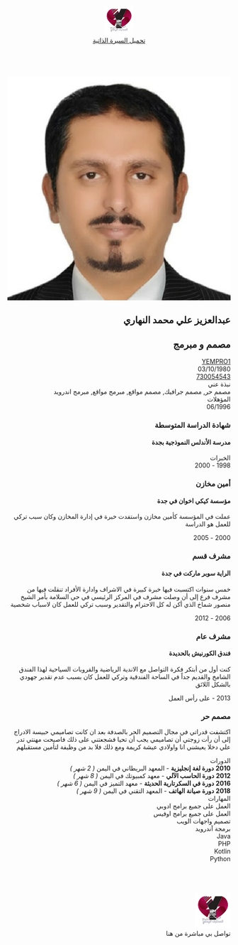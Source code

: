 <!DOCTYPE HTML>
<html lang="ar">
  <head>
    <meta charset="UTF-8">
    <meta name="viewport" content="width=device-width, initial-scale=1">
    <title>المحترف اليمني | لكل تصميم قصة</title>
    <meta property="og:image" content=" IMG ">
    <meta property="og:url" content=" URL ">
    <meta property="og:title" content="المحترف اليمني | لكل شعار قصة">
    <meta property="og:description" content="ماذا ان كان لشعارك معنى قد ينير لك الطريق الذي طالما بحثت عنه، ماذا ان كنت تستطيع توصيل منتجك لعملائك بكل بساطة، للمزيد تفضل بزيارة موقعنا">
    <meta name="author" content="https://twitter.com/yem_pro1">
    <meta name="description" content="ماذا ان كان لشعارك معنى قد ينير لك الطريق الذي طالما بحثت عنه، ماذا ان كنت تستطيع توصيل منتجك لعملائك بكل بساطة، للمزيد تفضل بزيارة موقعنا">
    <meta name="keywords" content=" Keywords ">
    <link
      rel="stylesheet"
      href="https://stackpath.bootstrapcdn.com/bootstrap/4.5.2/css/bootstrap.min.css"
      integrity="sha384-JcKb8q3iqJ61gNV9KGb8thSsNjpSL0n8PARn9HuZOnIxN0hoP+VmmDGMN5t9UJ0Z"
      crossorigin="anonymous"
    />
    <link href="css/cv.css" rel="stylesheet" type="text/css">
    <link href="css/font.css" rel="stylesheet" type="text/css">
    <script
      src="https://kit.fontawesome.com/d47864a136.js"
      crossorigin="anonymous"
    ></script>
</head>
  <body class="text-right" dir="rtl">
    <section class="cv-preview-page">
    <header class="cv-page">
      <div class="container-fluid">
        <div class="d-flex justify-content-center bg-dark">
          <div class="d-flex">
            <a href="https://wa.me/967730054543">
              <img alt="المحترف اليمني" class="logo p-2" src="img/logo.svg" width="66">
            </a>
          </div>
          <div class="d-flex">
            <div class="header-btns p-2">
              <a target="_blank" href="doc/Abdulaziz_Alnahari_cv.pdf" class="download-cv bfont">تحميل السيرة الذاتية
                <i class="fas fa-download"></i>
              </a>
            </div>
          </div>
        </div>
      </div>
    </header><br>
    <div class="cv-pages">
      <div class="container-fluid">
        <div class="cv-pages-wrap">
          <div class="cv-page">
            <div class="cv-profile-wrap">
              <div class="cv-profile-content">
                <img src="img/me.svg" alt="المحترف اليمني" class="cv-user-img shadow-md">
                <div class="cv-user-details">
                  <h1 class="myname h2">عبدالعزيز علي محمد النهاري</h1>
                  <h2 class="hfont">مصمم و مبرمج</h2>
                  <div class="cv-user-info-list">
                    <div class="cv-user-info-item">
                      <i class="icon-cv-email"></i>
                      <span>
                        <a href="mailto:yem.pro1@gmail.com">YEMPRO1</a>
                      </span>
                    </div>
                    <div class="cv-user-info-item">
                      <i class="icon-cv-calendar"></i>
                      <span>03/10/1980</span>
                    </div>
                    <div class="cv-user-info-item">
                      <i class="icon-cv-smartphone"></i>
                      <span>
                        <a href="tel:+967730054543">730054543</a>
                      </span>
                    </div>
                    <div style="font-size: 0.5rem;">
                      <a href="https://twitter.com/yem_pro1"><i class="fab fa-twitter-square fa-3x text-dark">  </i> </a>
                      <a href="https://instagram.com/yem_pro"><i class="fab fa-instagram fa-solid fa-3x text-dark"> </i></a>
                      <a href="https://fb.com/yemprof"><i class="fab fa-facebook-square fa-3x text-dark">  </i> </a>
                    </div>
                  </div>
                </div>
              </div>
            </div>
          </div>
          <div class="cv-view-step cv-color1">
            <div class="step-title">
              <i class="fas fa-info-circle"></i>
              <span class="hfont">نبذة عني</span>
            </div>
            <div class="cv-view-item-content">
              <div class="timeline-wrapper bfont">مصمم حر, مصمم جرافيك, مصمم مواقع, مبرمج مواقع, مبرمج اندرويد</div>
            </div>
          </div>
          <div class="cv-view-step cv-color2">
            <div class="step-title">
              <i class="icon-cv-mortarboard"></i>
              <span class="hfont">المؤهلات</span>
            </div>
            <div class="cv-view-item-content">
              <div class="timeline-wrapper">
                <div class="timeline-item">
                  <div class="timeline-item-time">06/1996</div>
                  <div class="timeline-item-content">
                    <h3 class="bfont h4">شهادة الدراسة المتوسطة</h3>
                    <h4 class="hfont h5">مدرسة الأندلس النموذجية بجدة</h4>
                  </div>
                </div>
              </div>
            </div>
          </div>
          <div class="cv-view-step cv-color3">
            <div class="step-title">
              <i class="icon-cv-experience"></i>
              <span class="hfont">الخبرات</span>
            </div>
            <div class="cv-view-item-content">
              <div class="timeline-wrapper">
                <div class="timeline-item">
                  <div class="timeline-item-time">1998 - 2000</div>
                  <div class="timeline-item-content">
                    <h3 class="bfont h4">أمين مخازن</h3>
                    <h4 class="hfont h5">مؤسسة كيكي اخوان في جدة</h4>
                    <p class="dfont text-justify">عملت في المؤسسة كأمين مخازن واستفدت خبرة في إدارة المخازن وكان سبب تركي للعمل هو الدراسة</p>
                  </div>
                </div>
                <div class="timeline-item">
                  <div class="timeline-item-time">2000 - 2005</div>
                  <div class="timeline-item-content">
                    <h3 class="bfont h4">مشرف قسم</h3>
                    <h4 class="hfont h5">الراية سوبر ماركت في جدة</h4>
                    <p class="dfont text-justify">خمس سنوات اكتسبت فيها خبرة كبيرة في الاشراف وادارة الأفراد تنقلت فيها من مشرف فرع إلى أن وصلت مشرف في المركز الرئيسي في حي السلامة بأمر الشيخ منصور شماخ الذي أكن له كل الاحترام والتقدير وسبب تركي للعمل كان لاسباب شخصية</p>
                  </div>
                </div>
                <div class="timeline-item">
                  <div class="timeline-item-time">2006 - 2012</div>
                  <div class="timeline-item-content">
                    <h3 class="bfont h4">مشرف عام</h3>
                    <h4 class="hfont h5">فندق الكورنيش بالحديدة</h4>
                    <p class="dfont text-justify">كنت أول من أبتكر فكرة التواصل مع الاندية الرياضية والقروبات السياحية لهذا الفندق الشامخ والقديم جداً في الساحة الفندقية وتركي للعمل كان بسبب عدم تقدير جهودي بالشكل اللائق</p>
                  </div>
                </div>
                <div class="timeline-item">
                  <div class="timeline-item-time">2013 - على رأس العمل</div>
                  <div class="timeline-item-content">
                    <h3 class="bfont h4">مصمم حر</h3>
                    <p class="dfont text-justify">اكتشفت قدراتي في مجال التصميم الحر بالصدفة بعد ان كانت تصاميمي حبيسة الادراج إلى أن رأت زوجتي أن تصاميمي يجب أن تحيا فشجعتني على ذلك فاصبحت مهنتي تدر علي دخلا يعيشني انا واولادي عيشة كريمة ومع ذلك فلا بد من وظيفة لتأمين مستقبلهم</p>
                  </div>
                </div>
              </div>
            </div>
          </div>
          <div class="cv-view-step cv-color4">
            <div class="step-title">
              <i class="icon-cv-diploma"></i>
              <span class="hfont">الدورات</span>
            </div>
            <div class="cv-view-item-content">
              <div class="inline-list-wrap">
                <div class="inline-list-item">
                  <b>2010</b>
                  <strong class="bfont">دورة لغة إنجليزية</strong>
                  <span class="dfont">- المعهد البريطاني في اليمن</span>
                  <i>( 2 شهر )</i>
                </div>
                <div class="inline-list-item">
                  <b>2012</b>
                  <strong class="bfont">دورة الحاسب الآلي</strong>
                  <span class="dfont">- معهد كمبيوتك في اليمن</span>
                  <i>( 8 شهر )</i>
                </div>
                <div class="inline-list-item">
                  <b>2016</b>
                  <strong class="bfont">دورة في السكرتارية الحديثة</strong>
                  <span class="dfont">- معهد التميز في اليمن</span>
                  <i>( 6 شهر )</i>
                </div>
                <div class="inline-list-item">
                  <b>2018</b>
                  <strong class="bfont">دورة صيانة الهاتف</strong>
                  <span class="dfont">- المعهد التقني في اليمن</span>
                  <i>( 9 شهر )</i>
                </div>
              </div>
            </div>
          </div>
          <div class="cv-view-step cv-color5">
            <div class="step-title">
              <i class="icon-cv-skills"></i>
              <span class="hfont">المهارات</span>
            </div>
            <div class="cv-view-item-content">
              <div class="cv-values-wrap">
                <div class="cv-value-item">
                  <div class="title bfont">العمل على جميع برامج ادوبي</div>
                  <div class="content">
                    <div class="circles">
                      <i class="circle active"></i>
                      <i class="circle active"></i>
                      <i class="circle active"></i>
                      <i class="circle active"></i>
                      <i class="circle "></i>
                    </div>
                  </div>
                </div>
                <div class="cv-value-item">
                  <div class="title bfont">العمل على جميع برامج اوفيس</div>
                  <div class="content">
                    <div class="circles">
                      <i class="circle active"></i>
                      <i class="circle active"></i>
                      <i class="circle active"></i>
                      <i class="circle active"></i>
                      <i class="circle "></i>
                    </div>
                  </div>
                </div>
                <div class="cv-value-item">
                  <div class="title bfont">تصميم واجهات الويب</div>
                  <div class="content">
                    <div class="circles">
                      <i class="circle active"></i>
                      <i class="circle active"></i>
                      <i class="circle active"></i>
                      <i class="circle active"></i>
                      <i class="circle "></i>
                    </div>
                  </div>
                </div>
                <div class="cv-value-item">
                  <div class="title bfont">برمجة آندرويد</div>
                  <div class="content">
                    <div class="circles">
                      <i class="circle active"></i>
                      <i class="circle active"></i>
                      <i class="circle active"></i>
                      <i class="circle active"></i>
                      <i class="circle "></i>
                    </div>
                  </div>
                </div>
                <div class="cv-value-item">
                  <div class="title">Java</div>
                  <div class="content">
                    <div class="circles">
                      <i class="circle active"></i>
                      <i class="circle active"></i>
                      <i class="circle active"></i>
                      <i class="circle active"></i>
                      <i class="circle "></i>
                    </div>
                  </div>
                </div>
                <div class="cv-value-item">
                  <div class="title">PHP</div>
                  <div class="content">
                    <div class="circles">
                      <i class="circle active"></i>
                      <i class="circle active"></i>
                      <i class="circle active"></i>
                      <i class="circle "></i>
                      <i class="circle "></i>
                    </div>
                  </div>
                </div>
                <div class="cv-value-item">
                  <div class="title">Kotlin</div>
                  <div class="content">
                    <div class="circles">
                      <i class="circle active"></i>
                      <i class="circle active"></i>
                      <i class="circle "></i>
                      <i class="circle "></i>
                      <i class="circle "></i>
                    </div>
                  </div>
                </div>
                <div class="cv-value-item">
                  <div class="title">Python</div>
                  <div class="content">
                    <div class="circles">
                      <i class="circle active"></i>
                      <i class="circle active"></i>
                      <i class="circle "></i>
                      <i class="circle "></i>
                      <i class="circle "></i>
                    </div>
                  </div>
                </div>
              </div>
            </div>
          </div>
        </div>
      </div>
    </div>
      <br><br><br><br>
    </section>
    <div class="footer fixed-bottom  bg-dark">
      <div class="container">
        <div class="d-flex justify-content-center">
          <div class="d-flex">
            <img alt="المحترف اليمني" class="logo ml-auto p-2" src="img/logo.svg" width="80">
          </div>
          <div class="d-flex flex-column">
            <span class="bfont text-light p-2">تواصل بي مباشرة من هنا</span>
            <div class="soc p-2" style="font-size: 0.5rem;">
              <a href="https://wa.me/967730054543"><i class="fab fa-whatsapp fa-3x text-light">  </i> </a>
              <a href="https://t.me/yem_pro"><i class="fab fa-telegram fa-3x text-light">  </i> </a>
            </div>
          </div>
        </div>
      </div>
    </div>
  </body>
</html>
